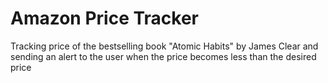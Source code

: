 # Amazon Price Tracker
Tracking price of the bestselling book "Atomic Habits" by James Clear and sending an alert to the user when the price becomes less than the desired price 
